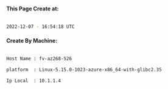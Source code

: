 
   
#### This Page Create at:

```bash

2022-12-07 - 16:54:18 UTC

```

#### Create By Machine:

```bash

Host Name : fv-az268-526

platform  : Linux-5.15.0-1023-azure-x86_64-with-glibc2.35

Ip Local  : 10.1.1.4

```

